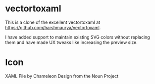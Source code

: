 # vectortoxaml

This is a clone of the excellent vectortoxaml at https://github.com/harshmaurya/vectortoxaml.

I have added support to maintain existing SVG colors without replacing them and have made UX tweaks like increasing the preview size.


Icon
====
XAML File by Chameleon Design from the Noun Project